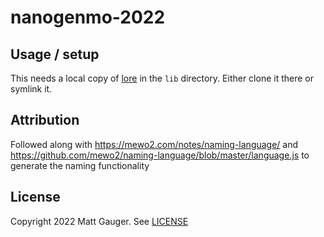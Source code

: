 # nanogenmo-2022

## Usage / setup

This needs a local copy of [lore](https://github.com/mathias/lore) in the `lib` directory. Either clone it there or symlink it.

## Attribution

Followed along with https://mewo2.com/notes/naming-language/ and https://github.com/mewo2/naming-language/blob/master/language.js to generate the naming functionality

## License

Copyright 2022 Matt Gauger. See [LICENSE](LICENSE)
